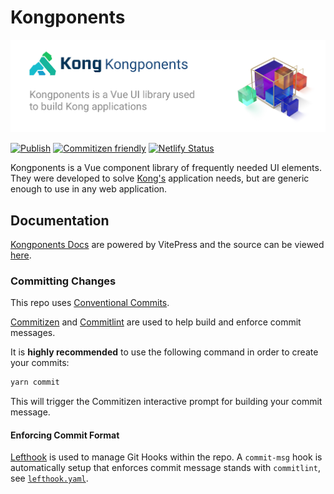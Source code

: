 
# Kongponents

[![Kong Kongponents](/docs/public/img/kongponents-logo.jpg?raw=true)][docsUrl]

[![Publish](https://github.com/Kong/kongponents/actions/workflows/publish.yaml/badge.svg)](https://github.com/Kong/kongponents/actions/workflows/publish.yaml)
[![Commitizen friendly](https://img.shields.io/badge/commitizen-friendly-brightgreen.svg)](http://commitizen.github.io/cz-cli/)
[![Netlify Status](https://api.netlify.com/api/v1/badges/426d5e0a-fc41-4c1d-ba80-38417b614394/deploy-status?branch=main)](https://app.netlify.com/sites/kongponents/deploys)

Kongponents is a Vue component library of frequently needed UI elements. They were developed to solve [Kong's](https://konghq.com) application needs, but are generic enough to use in any web application.


## Documentation

[Kongponents Docs][docsUrl] are powered by VitePress and the source can be viewed [here](docs/).

[docsUrl]: https://kongponents.konghq.com

### Committing Changes

This repo uses [Conventional Commits](https://www.conventionalcommits.org/en/v1.0.0/).

[Commitizen](https://github.com/commitizen/cz-cli) and [Commitlint](https://github.com/conventional-changelog/commitlint) are used to help build and enforce commit messages.

It is __highly recommended__ to use the following command in order to create your commits:

```sh
yarn commit
```

This will trigger the Commitizen interactive prompt for building your commit message.

#### Enforcing Commit Format

[Lefthook](https://github.com/evilmartians/lefthook) is used to manage Git Hooks within the repo. A `commit-msg` hook is automatically setup that enforces commit message stands with `commitlint`, see [`lefthook.yaml`](./lefthook.yaml).
